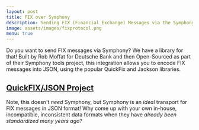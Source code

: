 ```yaml
---
layout: post
title: FIX over Symphony
description: Sending FIX (Financial Exchange) Messages via the Symphony Platform
image: assets/images/fixprotocol.png
menu: true
---
```


Do you want to send FIX messages via Symphony?  We have a library for that!  Built by Rob Moffat for Deutsche Bank and then Open-Sourced as part of their Symphony tools project, this integration allows you to encode FIX messages into JSON, using the popular QuickFix and Jackson libraries.

## [QuickFIX/JSON Project](https://github.com/robmoffat/symphony-java-client-parent/tree/master/quickfix-json)

Note, this doesn't _need_ Symphony, but Symphony is an _ideal_ transport for FIX messages in JSON format!  Why come up with your own in-house, incompatible, inconsistent data formats when they have _already been standardized many years ago_?

